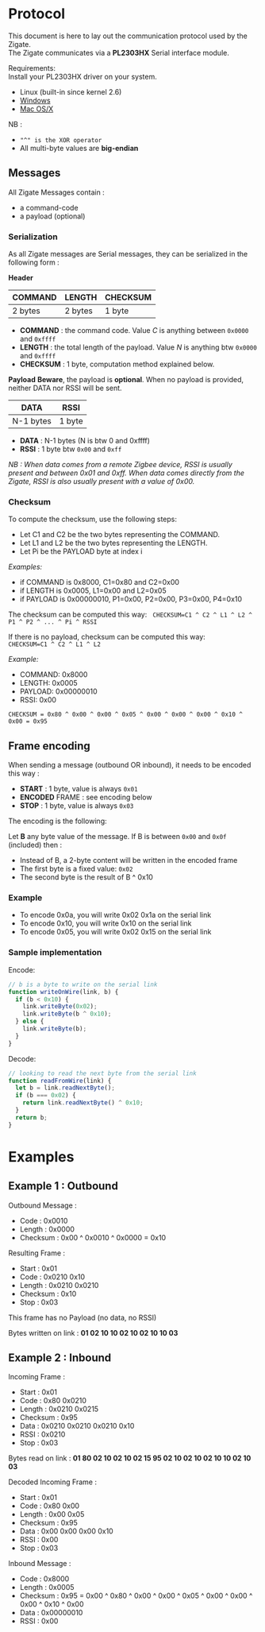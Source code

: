 # Protocol

This document is here to lay out the communication protocol used by the Zigate.  
The Zigate communicates via a **PL2303HX** Serial interface module.

Requirements:  
Install your PL2303HX driver on your system.
 * Linux (built-in since kernel 2.6)
 * [Windows](http://www.prolific.com.tw/US/ShowProduct.aspx?p_id=225&pcid=41)
 * [Mac OS/X](http://www.prolific.com.tw/US/ShowProduct.aspx?p_id=229&pcid=41)


NB :
 * `"^" is the XOR operator`
 * All multi-byte values are **big-endian**

## Messages

All Zigate Messages contain :
 * a command-code
 * a payload (optional)

### Serialization
As all Zigate messages are Serial messages, they can be serialized in the following form :

**Header**

| COMMAND | LENGTH | CHECKSUM |
| --- | --- | --- |
| 2 bytes | 2 bytes | 1 byte |

 * **COMMAND** : the command code. Value *C* is anything between `0x0000` and `0xffff`
 * **LENGTH** : the total length of the payload. Value *N* is anything btw `0x0000` and `0xffff`
 * **CHECKSUM** : 1 byte, computation method explained below.

**Payload**
**Beware**, the payload is **optional**. When no payload is provided, neither DATA nor RSSI will be sent.

| DATA | RSSI |
| --- | --- |
| N-1 bytes | 1 byte |

 * **DATA** : N-1 bytes (N is btw 0 and 0xffff)
 * **RSSI** : 1 byte btw `0x00` and `0xff`

*NB : When data comes from a remote Zigbee device, RSSI is usually present and between 0x01 and 0xff. When data comes directly from the Zigate, RSSI is also usually present with a value of 0x00.*

### Checksum
To compute the checksum, use the following steps:

 * Let C1 and C2 be the two bytes representing the COMMAND.
 * Let L1 and L2 be the two bytes representing the LENGTH.
 * Let Pi be the PAYLOAD byte at index i

*Examples:*
 * if COMMAND is 0x8000, C1=0x80 and C2=0x00
 * if LENGTH is 0x0005, L1=0x00 and L2=0x05
 * if PAYLOAD is 0x00000010, P1=0x00, P2=0x00, P3=0x00, P4=0x10

The checksum can be computed this way:  
`CHECKSUM=C1 ^ C2 ^ L1 ^ L2 ^ P1 ^ P2 ^ ... ^ Pi ^ RSSI`

If there is no payload, checksum can be computed this way:  
`CHECKSUM=C1 ^ C2 ^ L1 ^ L2`

*Example:*
 * COMMAND: 0x8000
 * LENGTH: 0x0005
 * PAYLOAD: 0x00000010
 * RSSI: 0x00

`CHECKSUM = 0x80 ^ 0x00 ^ 0x00 ^ 0x05 ^ 0x00 ^ 0x00 ^ 0x00 ^ 0x10 ^ 0x00 = 0x95`

## Frame encoding

When sending a message (outbound OR inbound), it needs to be encoded this way :
 * **START** : 1 byte, value is always `0x01`
 * **ENCODED** FRAME : see encoding below
 * **STOP** : 1 byte, value is always `0x03`

The encoding is the following:  

Let **B** any byte value of the message.
If B is between `0x00` and `0x0f` (included) then :
 * Instead of B, a 2-byte content will be written in the encoded frame
 * The first byte is a fixed value: `0x02`
 * The second byte is the result of B ^ 0x10

### Example
 * To encode 0x0a, you will write 0x02 0x1a on the serial link
 * To encode 0x10, you will write 0x10 on the serial link
 * To encode 0x05, you will write 0x02 0x15 on the serial link

### Sample implementation

Encode:
```javascript
// b is a byte to write on the serial link
function writeOnWire(link, b) {
  if (b < 0x10) {
    link.writeByte(0x02);
    link.writeByte(b ^ 0x10);
  } else {
    link.writeByte(b);
  }
}
```

Decode:
```javascript
// looking to read the next byte from the serial link
function readFromWire(link) {
  let b = link.readNextByte();
  if (b === 0x02) {
    return link.readNextByte() ^ 0x10;
  }
  return b;
}
```

# Examples

## Example 1 : Outbound

Outbound Message :
 * Code : 0x0010
 * Length : 0x0000
 * Checksum : 0x00 ^ 0x0010 ^ 0x0000 = 0x10

Resulting Frame :
 * Start : 0x01
 * Code : 0x0210 0x10
 * Length : 0x0210 0x0210
 * Checksum : 0x10
 * Stop : 0x03

This frame has no Payload (no data, no RSSI)

Bytes written on link : **01 02 10 10 02 10 02 10 10 03**

## Example 2 : Inbound

Incoming Frame :
 * Start : 0x01
 * Code : 0x80 0x0210
 * Length : 0x0210 0x0215
 * Checksum : 0x95
 * Data : 0x0210 0x0210 0x0210 0x10
 * RSSI : 0x0210
 * Stop : 0x03

Bytes read on link : **01 80 02 10 02 10 02 15 95 02 10 02 10 02 10 10 02 10 03**

Decoded Incoming Frame :
 * Start : 0x01
 * Code : 0x80 0x00
 * Length : 0x00 0x05
 * Checksum : 0x95
 * Data : 0x00 0x00 0x00 0x10
 * RSSI : 0x00
 * Stop : 0x03

Inbound Message :
 * Code : 0x8000
 * Length : 0x0005
 * Checksum : 0x95 = 0x00 ^ 0x80 ^ 0x00 ^ 0x00 ^ 0x05 ^ 0x00 ^ 0x00 ^ 0x00 ^ 0x10 ^ 0x00
 * Data : 0x00000010
 * RSSI : 0x00
